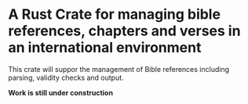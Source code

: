 # A Rust Crate for managing bible references, chapters and verses in an international environment

This crate will suppor the management of Bible references including parsing, validity checks and output.

**Work is still under construction**
